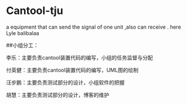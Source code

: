 # Cantool-tju
a equipment that can send the signal of one unit ,also can receive .
here Lyle
balibalaa



##小组分工：

李乐：主要负责cantool装置代码的编写，小组的任务监督与分配

付英健：主要负责cantool装置代码的编写，UML图的绘制

汪步鹏：主要负责测试部分的设计，小组软件的把握

胡慧：主要负责测试部分的设计，博客的维护
